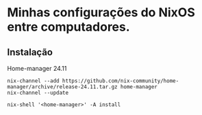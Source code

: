 # Minhas configurações do NixOS entre computadores.

## Instalação

Home-manager 24.11
```
nix-channel --add https://github.com/nix-community/home-manager/archive/release-24.11.tar.gz home-manager
nix-channel --update
```

```
nix-shell '<home-manager>' -A install
```

